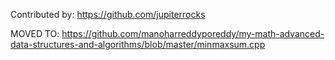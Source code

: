 
Contributed by:
https://github.com/jupiterrocks

MOVED TO:
https://github.com/manoharreddyporeddy/my-math-advanced-data-structures-and-algorithms/blob/master/minmaxsum.cpp
